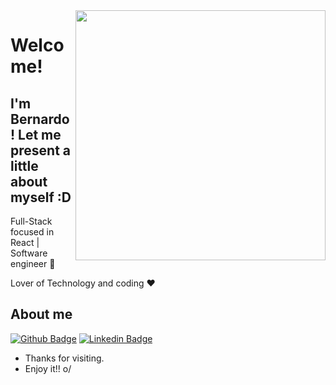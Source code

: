 <img align="right" width="400" height="400" src="https://media.giphy.com/media/IThjAlJnD9WNO/giphy.gif">


# Welcome!
## I'm Bernardo! Let me present a little about myself :D

Full-Stack focused in React | Software engineer :robot:

Lover of Technology and coding :heart:


## About me 

[![Github Badge](https://img.shields.io/badge/-Github-000?style=flat-square&logo=Github&logoColor=white&link=https://github.com/bernardoliveira-b)](https://github.com/bernardoliveira-b)
[![Linkedin Badge](https://img.shields.io/badge/-LinkedIn-blue?style=flat-square&logo=Linkedin&logoColor=white&link=https://www.linkedin.com/in/bernardo-oliveira-dev/)](https://www.linkedin.com/in/bernardo-oliveira-dev/)

- Thanks for visiting. 
- Enjoy it!! o/
